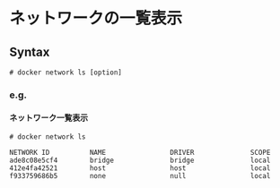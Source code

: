 # ネットワークの一覧表示
## Syntax
```
# docker network ls [option]
```
### e.g.
#### ネットワーク一覧表示
```
# docker network ls
```
```
NETWORK ID          NAME                DRIVER              SCOPE
ade8c08e5cf4        bridge              bridge              local
412e4fa42521        host                host                local
f933759686b5        none                null                local
```
